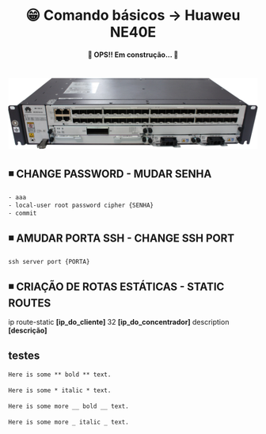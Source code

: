 <h1 align="center">😁 Comando básicos -> Huaweu NE40E</h1>

<h4 align="center">
  🚧 OPS!! Em construção... 🚧
</h4>

<h1 align="center">
  <img alt="ne40e" title="ne40e" src="../img/ne40e.png" />
</h1>

## ◾ CHANGE PASSWORD - MUDAR SENHA
    - aaa
    - local-user root password cipher {SENHA}
    - commit

## ◾ AMUDAR PORTA SSH - CHANGE SSH PORT
    ssh server port {PORTA}

## ◾ CRIAÇÃO DE ROTAS ESTÁTICAS - STATIC ROUTES
  ip route-static **[ip_do_cliente]** 32 **[ip_do_concentrador]** description **[descrição]**

## testes
    Here is some ** bold ** text.

    Here is some * italic * text.

    Here is some more __ bold __ text.

    Here is some more _ italic _ text.